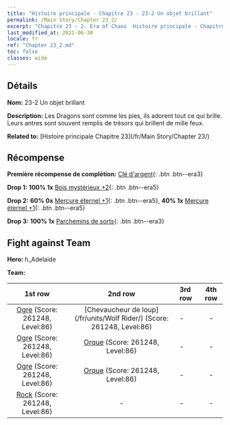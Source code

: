 ```yaml
---
title: "Histoire principale - Chapitre 23 - 23-2 Un objet brillant"
permalink: /Main Story/Chapter 23_2/
excerpt: "Chapitre 23 - 2. Era of Chaos  Histoire principale - Chapitre 23_2. 23-2 Un objet brillant"
last_modified_at: 2021-06-30
locale: fr
ref: "Chapter 23_2.md"
toc: false
classes: wide
---
```


## Détails

 **Nom:** 23-2 Un objet brillant

 **Description:** Les Dragons sont comme les pies, ils adorent tout ce qui brille. Leurs antres sont souvent remplis de trésors qui brillent de mille feux.

 **Related to:** [Histoire principale Chapitre 23](/fr/Main Story/Chapter 23/)

## Récompense

 **Première récompense de complétion:** [Clé d'argent](/ItemsFR/con_693/){: .btn .btn--era3}

 **Drop 1:** **100% 1x** [Bois mystérieux +2](/ItemsFR/mat_76/){: .btn .btn--era5}

 **Drop 2:** **60% 0x** [Mercure éternel +1](/ItemsFR/mat_70/){: .btn .btn--era5}, **40% 1x** [Mercure éternel +1](/ItemsFR/mat_70/){: .btn .btn--era5}

 **Drop 3:** **100% 1x** [Parchemins de sorts](/ItemsFR/con_694/){: .btn .btn--era3}


## Fight against Team
 **Hero:** h_Adelaide

 **Team:**


  | 1st row | 2nd row | 3rd row | 4th row |
  |:----:|:----:|:----|:----:|
  | [Ogre](/fr/units/Ogre/) (Score: 261248, Level:86)  | [Chevaucheur de loup](/fr/units/Wolf Rider/) (Score: 261248, Level:86)  | - | - |
  | [Ogre](/fr/units/Ogre/) (Score: 261248, Level:86)  | [Orque](/fr/units/Orc/) (Score: 261248, Level:86)  | - | - |
  | [Ogre](/fr/units/Ogre/) (Score: 261248, Level:86)  | [Orque](/fr/units/Orc/) (Score: 261248, Level:86)  | - | - |
  | [Rock](/fr/units/Roc/) (Score: 261248, Level:86)  | - | - | - |


